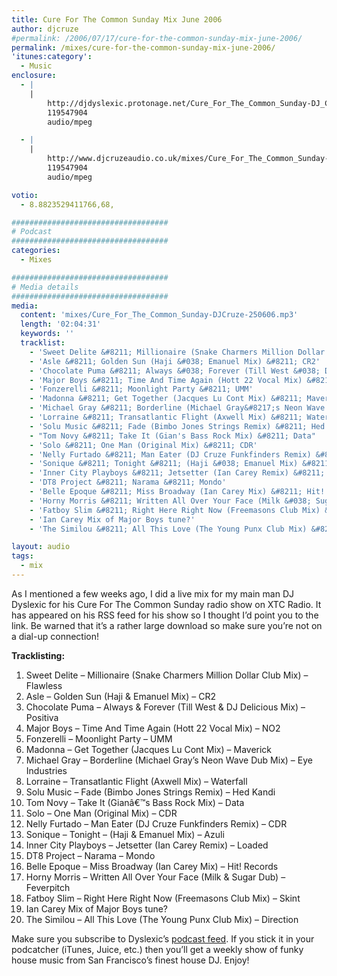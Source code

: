 ```yaml
---
title: Cure For The Common Sunday Mix June 2006
author: djcruze
#permalink: /2006/07/17/cure-for-the-common-sunday-mix-june-2006/
permalink: /mixes/cure-for-the-common-sunday-mix-june-2006/
'itunes:category':
  - Music
enclosure:
  - |
    |
        http://djdyslexic.protonage.net/Cure_For_The_Common_Sunday-DJ_CRUZE.mp3
        119547904
        audio/mpeg

  - |
    |
        http://www.djcruzeaudio.co.uk/mixes/Cure_For_The_Common_Sunday-DJCruze-250606.mp3
        119547904
        audio/mpeg

votio:
  - 8.8823529411766,68,

###################################
# Podcast
###################################
categories:
  - Mixes

###################################
# Media details
###################################
media:
  content: 'mixes/Cure_For_The_Common_Sunday-DJCruze-250606.mp3'
  length: '02:04:31'
  keywords: ''
  tracklist:
    - 'Sweet Delite &#8211; Millionaire (Snake Charmers Million Dollar Club Mix) &#8211; Flawless'
    - 'Asle &#8211; Golden Sun (Haji &#038; Emanuel Mix) &#8211; CR2'
    - 'Chocolate Puma &#8211; Always &#038; Forever (Till West &#038; DJ Delicious Mix) &#8211; Positiva'
    - 'Major Boys &#8211; Time And Time Again (Hott 22 Vocal Mix) &#8211; NO2 '
    - 'Fonzerelli &#8211; Moonlight Party &#8211; UMM'
    - 'Madonna &#8211; Get Together (Jacques Lu Cont Mix) &#8211; Maverick'
    - 'Michael Gray &#8211; Borderline (Michael Gray&#8217;s Neon Wave Dub Mix) &#8211; Eye Industries'
    - 'Lorraine &#8211; Transatlantic Flight (Axwell Mix) &#8211; Waterfall'
    - 'Solu Music &#8211; Fade (Bimbo Jones Strings Remix) &#8211; Hed Kandi'
    - "Tom Novy &#8211; Take It (Gian's Bass Rock Mix) &#8211; Data"
    - 'Solo &#8211; One Man (Original Mix) &#8211; CDR'
    - 'Nelly Furtado &#8211; Man Eater (DJ Cruze Funkfinders Remix) &#8211; CDR'
    - 'Sonique &#8211; Tonight &#8211; (Haji &#038; Emanuel Mix) &#8211; Azuli'
    - 'Inner City Playboys &#8211; Jetsetter (Ian Carey Remix) &#8211; Loaded'
    - 'DT8 Project &#8211; Narama &#8211; Mondo'
    - 'Belle Epoque &#8211; Miss Broadway (Ian Carey Mix) &#8211; Hit! Records'
    - 'Horny Morris &#8211; Written All Over Your Face (Milk &#038; Sugar Dub) &#8211; Feverpitch'
    - 'Fatboy Slim &#8211; Right Here Right Now (Freemasons Club Mix) &#8211; Skint'
    - 'Ian Carey Mix of Major Boys tune?'
    - 'The Similou &#8211; All This Love (The Young Punx Club Mix) &#8211; Direction'

layout: audio
tags:
  - mix
---
```


As I mentioned a few weeks ago, I did a live mix for my main man DJ Dyslexic for his Cure For The Common Sunday radio show on XTC Radio. It has appeared on his RSS feed for his show so I thought I&#8217;d point you to the link. Be warned that it&#8217;s a rather large download so make sure you&#8217;re not on a dial-up connection!

**Tracklisting:**

1. Sweet Delite &#8211; Millionaire (Snake Charmers Million Dollar Club Mix) &#8211; Flawless
2. Asle &#8211; Golden Sun (Haji &#038; Emanuel Mix) &#8211; CR2
3. Chocolate Puma &#8211; Always &#038; Forever (Till West &#038; DJ Delicious Mix) &#8211; Positiva
4. Major Boys &#8211; Time And Time Again (Hott 22 Vocal Mix) &#8211; NO2
5. Fonzerelli &#8211; Moonlight Party &#8211; UMM
6. Madonna &#8211; Get Together (Jacques Lu Cont Mix) &#8211; Maverick
7. Michael Gray &#8211; Borderline (Michael Gray&#8217;s Neon Wave Dub Mix) &#8211; Eye Industries
8. Lorraine &#8211; Transatlantic Flight (Axwell Mix) &#8211; Waterfall
9. Solu Music &#8211; Fade (Bimbo Jones Strings Remix) &#8211; Hed Kandi
10. Tom Novy &#8211; Take It (Gianâ€™s Bass Rock Mix) &#8211; Data
11. Solo &#8211; One Man (Original Mix) &#8211; CDR
12. Nelly Furtado &#8211; Man Eater (DJ Cruze Funkfinders Remix) &#8211; CDR
13. Sonique &#8211; Tonight &#8211; (Haji &#038; Emanuel Mix) &#8211; Azuli
14. Inner City Playboys &#8211; Jetsetter (Ian Carey Remix) &#8211; Loaded
15. DT8 Project &#8211; Narama &#8211; Mondo
16. Belle Epoque &#8211; Miss Broadway (Ian Carey Mix) &#8211; Hit! Records
17. Horny Morris &#8211; Written All Over Your Face (Milk &#038; Sugar Dub) &#8211; Feverpitch
18. Fatboy Slim &#8211; Right Here Right Now (Freemasons Club Mix) &#8211; Skint
19. Ian Carey Mix of Major Boys tune?
20. The Similou &#8211; All This Love (The Young Punx Club Mix) &#8211; Direction

Make sure you subscribe to Dyslexic&#8217;s [podcast feed][1]. If you stick it in your podcatcher (iTunes, Juice, etc.) then you&#8217;ll get a weekly show of funky house music from San Francisco&#8217;s finest house DJ. Enjoy!

[1]: http://feeds.feedburner.com/cureforthecommonsunday
